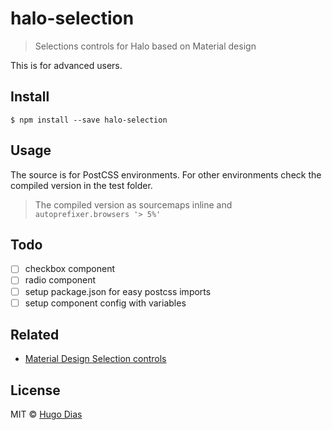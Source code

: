# halo-selection 
> Selections controls for Halo based on Material design

This is for advanced users.


## Install

```
$ npm install --save halo-selection
```

## Usage

The source is for PostCSS environments.
For other environments check the compiled version in the test folder.   

> The compiled version as sourcemaps inline and `autoprefixer.browsers '> 5%'`

## Todo
- [ ] checkbox component
- [ ] radio component
- [ ] setup package.json for easy postcss imports
- [ ] setup component config with variables

## Related

- [Material Design Selection controls](https://www.google.com/design/spec/components/selection-controls.html)

## License

MIT © [Hugo Dias](http://hugodias.me)
